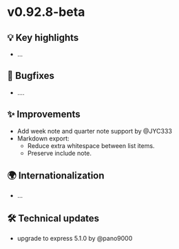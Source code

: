 # v0.92.8-beta
## 💡 Key highlights

*   …

## 🐞 Bugfixes

*   ….

## ✨ Improvements

*   Add week note and quarter note support by @JYC333
*   Markdown export:
    *   Reduce extra whitespace between list items.
    *   Preserve include note.

## 🌍 Internationalization

*   …

## 🛠️ Technical updates

*   upgrade to express 5.1.0 by @pano9000